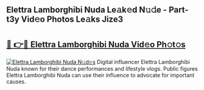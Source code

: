 ## Elettra Lamborghibi Nuda Le𝚊k𝚎d N𝚞𝚍e - Part-t3y Vid𝚎o Photos Le𝚊ks Jize3

# <h2><a href="http://fbbxm0.evod.top/?m=Elettra+Lamborghibi+Nuda">🔗 👉🔴 Elettra Lamborghibi Nuda Vid𝚎o Ph𝚘t𝚘s</a></h2>

[![Elettra Lamborghibi Nuda N𝚞d𝚎s](https://i.imgur.com/8V9OHl7.gif)](http://fbbxm0.evod.top/?m=Elettra+Lamborghibi+Nuda)
Digital influencer Elettra Lamborghibi Nuda known for their dance performances and lifestyle vlogs. Public figures Elettra Lamborghibi Nuda can use their influence to advocate for important causes. 
